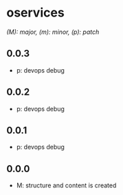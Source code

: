 # oservices

*(M): major, (m): minor, (p): patch*

## 0.0.3
* p: devops debug

## 0.0.2
* p: devops debug

## 0.0.1
* p: devops debug

## 0.0.0
* M: structure and content is created

